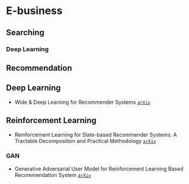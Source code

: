 # E-business

## Searching

### Deep Learning

## Recommendation

## Deep Learning

* Wide & Deep Learning for Recommender Systems [`arXiv`](https://arxiv.org/abs/1606.07792)

## Reinforcement Learning

* Reinforcement Learning for Slate-based Recommender Systems: A Tractable Decomposition and Practical Methodology [`arXiv`](https://arxiv.org/abs/1606.07792)


### GAN

* Generative Adversarial User Model for Reinforcement Learning Based Recommendation System [`arXiv`](https://arxiv.org/abs/1812.10613)

